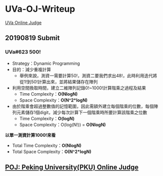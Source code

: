 # UVa-OJ-Writeup
[UVa Online Judge](https://uva.onlinejudge.org)

## 20190819 Submit
### UVa#623 500!
* Strategy：Dynamic Programming
* 目的：減少重複計算
  * 舉例來說，測資一需要計算50!，測資二要我們求出48!，此時利用迭代將從1!到50!計算出來，並將結果儲存在陣列
* 利用空間換取時間，建立二維陣列記錄0!~1000!計算階乘之過程及結果
  * Time Complexity：**O(NlogN)**
  * Space Complexity：**O(N^2*logN)** 
* 由於階乘會超過整數值的記憶範圍，因此需額外建立每個階乘的位數，每個陣列元素儲存1個digit，減少每次計算下一個階乘時所要計算該階乘之位數
  * Time Complexity：**O(logN)**
  * Space Complexity：O(log(N!)) = **O(NlogN)**

**以單一測資計算1000!來看**
* Total Time Complexity：**O(NlogN)**
* Total Space Complexity：**O(N^2*logN)**

## [POJ: Peking University(PKU) Online Judge](http://poj.org/)
